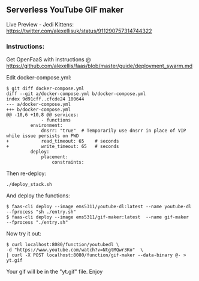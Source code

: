 ## Serverless YouTube GIF maker

Live Preview - Jedi Kittens: https://twitter.com/alexellisuk/status/911290757314744322

### Instructions:

Get OpenFaaS with instructions @ https://github.com/alexellis/faas/blob/master/guide/deployment_swarm.md

Edit docker-compose.yml:

```
$ git diff docker-compose.yml 
diff --git a/docker-compose.yml b/docker-compose.yml
index 9d91cff..cfcde24 100644
--- a/docker-compose.yml
+++ b/docker-compose.yml
@@ -10,6 +10,8 @@ services:
             - functions
         environment:
             dnsrr: "true"  # Temporarily use dnsrr in place of VIP while issue persists on PWD
+            read_timeout: 65    # seconds
+            write_timeout: 65   # seconds
         deploy:
             placement:
                 constraints:
```

Then re-deploy:

```
./deploy_stack.sh
```

And deploy the functions:

```
$ faas-cli deploy --image ems5311/youtube-dl:latest --name youtube-dl --fprocess "sh ./entry.sh"
$ faas-cli deploy --image ems5311/gif-maker:latest  --name gif-maker  --fprocess "./entry.sh"
```

Now try it out:

```
$ curl localhost:8080/function/youtubedl \
-d "https://www.youtube.com/watch?v=NtgtMQwr3Ko"  \
| curl -X POST localhost:8080/function/gif-maker --data-binary @- > yt.gif
```

Your gif will be in the "yt.gif" file. Enjoy
